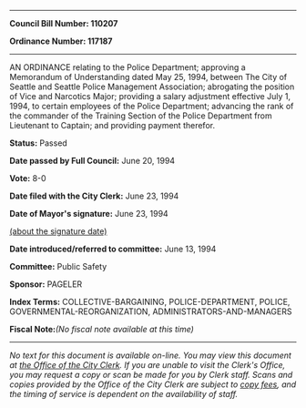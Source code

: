 

********

**Council Bill Number: 110207**
   
**Ordinance Number: 117187**
********

 AN ORDINANCE relating to the Police Department; approving a Memorandum of Understanding dated May 25, 1994, between The City of Seattle and Seattle Police Management Association; abrogating the position of Vice and Narcotics Major; providing a salary adjustment effective July 1, 1994, to certain employees of the Police Department; advancing the rank of the commander of the Training Section of the Police Department from Lieutenant to Captain; and providing payment therefor.

**Status:** Passed
   
**Date passed by Full Council:** June 20, 1994
   
**Vote:** 8-0
   
**Date filed with the City Clerk:** June 23, 1994
   
**Date of Mayor's signature:** June 23, 1994
   
[(about the signature date)](/~public/approvaldate.htm)
   
   
   
**Date introduced/referred to committee:** June 13, 1994
   
**Committee:** Public Safety
   
**Sponsor:** PAGELER
   
   
**Index Terms:** COLLECTIVE-BARGAINING, POLICE-DEPARTMENT, POLICE, GOVERNMENTAL-REORGANIZATION, ADMINISTRATORS-AND-MANAGERS

**Fiscal Note:**_(No fiscal note available at this time)_
********

_No text for this document is available on-line. You may view this document at [the Office of the City Clerk](http://www.seattle.gov/leg/clerk/contactUs.htm). If you are unable to visit the Clerk's Office, you may request a copy or scan be made for you by Clerk staff. Scans and copies provided by the Office of the City Clerk are subject to [copy fees](http://clerk.seattle.gov/~public/clerkfees.htm), and the timing of service is dependent on the availability of staff._

